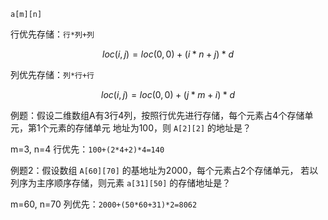 
`a[m][n]`

行优先存储：`行*列+列`

$$
loc(i, j)=loc(0,0)+(i*n+j)*d
$$

列优先存储：`列*行+行`

$$
loc(i, j)=loc(0,0)+(j*m+i)*d
$$

例题：假设二维数组A有3行4列，按照行优先进行存储，每个元素占4个存储单元，第1个元素的存储单元 地址为100，则 `A[2][2]` 的地址是？

m=3, n=4
行优先：`100+(2*4+2)*4=140`

例题2：假设数组 `A[60][70]` 的基地址为2000，每个元素占2个存储单元， 若以列序为主序顺序存储，则元素 `a[31][50]` 的存储地址是？

m=60, n=70
列优先：`2000+(50*60+31)*2=8062`

